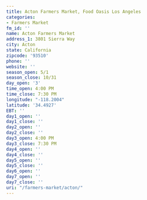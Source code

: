 ```yaml
---
title: Acton Farmers Market, Food Oasis Los Angeles
categories:
- Farmers Market
fm_id: ''
name: Acton Farmers Market
address_1: 3801 Sierra Way
city: Acton
state: California
zipcode: '93510'
phone: ''
website: ''
season_open: 5/1
season_close: 10/31
day_open: '3'
time_open: 4:00 PM
time_close: 7:30 PM
longitude: "-118.2004"
latitude: '34.4927'
EBT: ''
day1_open: ''
day1_close: ''
day2_open: ''
day2_close: ''
day3_open: 4:00 PM
day3_close: 7:30 PM
day4_open: ''
day4_close: ''
day5_open: ''
day5_close: ''
day6_open: ''
day7_open: ''
day7_close: ''
uri: "/farmers-market/acton/"
---
```


